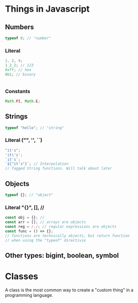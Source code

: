 # Things in Javascript

## Numbers

```javascript
typeof 0; // "number"
```

### Literal

```javascript
1, 2, 4;
1_2_2; // 123
0xff; // hex
0b1; // binary
```

```javascript

```

### Constants

```javascript
Math.PI, Math.E;
```

## Strings

```javascript
typeof "hello"; // "string"
```

### Literal ("", '', ``)

```javascript
"it's";
'it\'s';
`it's`;
`${"it's"}`; // Interpolation
// Tagged String functions. Will talk about later
```

## Objects

```javascript
typeof {}; // "object"
```

### Literal "{}", [], //

```javascript
const obj = {}; //
const arr = []; // arrays are objects
const reg = /./; // regular expressions are objects
const func = () => {};
// functions are technically objects, but return function
// when using the "typeof" directivie
```

## Other types: bigint, boolean, symbol

# Classes

A class is the most common way to create a "custom thing" in a programming language.
